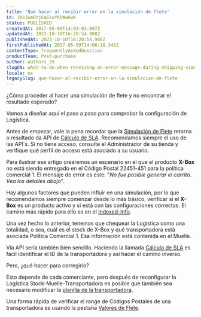 ```yaml
---
title: 'Qué hacer al recibir error en la simulación de flete'
id: 3bkJwe0Yj6qEkuYKUWwKwK
status: PUBLISHED
createdAt: 2017-05-09T14:03:03.097Z
updatedAt: 2023-10-10T16:20:54.988Z
publishedAt: 2023-10-10T16:20:54.988Z
firstPublishedAt: 2017-05-09T14:06:10.341Z
contentType: frequentlyAskedQuestion
productTeam: Post-purchase
author: authors_35
slugEN: what-to-do-when-receiving-an-error-message-during-shipping-simulation
locale: es
legacySlug: que-hacer-al-recibir-error-en-la-simulacion-de-flete
---
```


¿Cómo proceder al hacer una simulación de flete y no encontrar el resultado esperado?

Vamos a diseñar aquí el paso a paso para comprobar la configuración de Logística.

Antes de empezar, vale la pena recordar que la [Simulación de Flete](/es/tutorial/simulacion-de-flete/) retorna o resultado da API de [Cálculo de SLA](https://developers.vtex.com/docs/api-reference/logistics-api#post-/api/logistics/pvt/shipping/calculate). Recomendamos siempre el uso de las API´s. Si no tiene acceso, consulte el Administrador de su tienda y verifique qué perfil de acceso está asociado a su usuario.

Para ilustrar ese artigo crearemos un escenario en el que el producto __X-Box__ no está siendo entregado en el Código Postal 22451-451 para la política comercial 1. El mensaje de error es este: "_No fue posible generar el carrito. Vea los detalles abajo_".

Hay algunos factores que pueden influir en una simulación, por lo que recomendamos siempre comenzar desde lo más básico, verificar si el __X-Box__ es un producto activo y si está con las configuraciones correctas. El camino más rápido para ello es en el [Indexed-Info](/es/faq/por-que-o-produto-nao-aparece-no-site#indexed-info).

Una vez hecho lo anterior, tenemos que chequear la Logística como una totalidad, o sea, cuál es el stock de X-Box y qué transportadora está asociada Política Comercial 1. Esa información está contenida en el Muelle.

Vía API sería también bien sencillo. Haciendo la llamada [Cálculo de SLA](https://developers.vtex.com/docs/api-reference/logistics-api#post-/api/logistics/pvt/shipping/calculate) es fácil identificar el ID de la transportadora y así hacer el camino inverso.

Pero, ¿qué hacer para corregirlo?

Esto depende de cada comerciante, pero después de reconfigurar la Logística Stock-Muelle-Transportadora es posible que también sea necesario modificar la [planilla de la transportadora](/es/tutorial/como-montar-la-plantilla-de-flete).

Una forma rápida de verificar el range de Códigos Postales de una transportadora es usando la pestaña [Valores de Flete](/es/tutorial/gestionar-valores-de-flete/).
